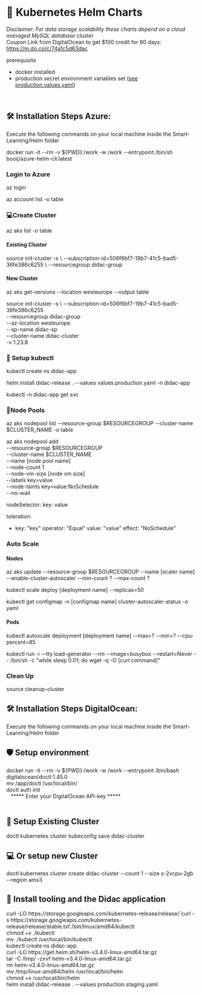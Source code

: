 # 🚀 Kubernetes Helm Charts

Disclaimer: <i>For data storage scalability these charts depend on a cloud managed MySQL database cluster</i> <br>
Coupon Link from DigitalOcean to get $100 credit for 60 days: <br/>
https://m.do.co/c/74a1c5d63dac

prerequisite 
<ul>
  <li> docker installed </li> 
  <li> production secret environment variables set (<a href="https://github.com/JeroenMBooij/Smart-Learning/blob/main/Helm/values.production.yaml">see   production.values.yaml</a>) </li> 
</ul>

<br>

<h2>🛠️ Installation Steps Azure:</h2>

<p> Execute the following commands on your local machine inside the Smart-Learning/Helm folder</p>
docker run -it --rm -v ${PWD}:/work -w /work --entrypoint /bin/sh booij/azure-helm-cli:latest

<h3>Login to Azure</h3>
az login

az account list -o table

<h3>💻Create Cluster</h3>

az aks list -o table

<h4>Existing Cluster</h4>
source init-cluster -s \ --subscription-id=506f6bf7-19b7-41c5-bad5-36fe386c6255 \
--resourcegroup didac-group

<h4>New Cluster</h4>

az aks get-versions --location westeurope --output table

source init-cluster -s \ --subscription-id=506f6bf7-19b7-41c5-bad5-36fe386c6255 \
--resourcegroup didac-group \
--az-location westeurope \
--sp-name didac-sp \
--cluster-name didac-cluster \
-v 1.23.8

<h3>🤖 Setup kubectl</h3>

kubectl create ns didac-app

helm install didac-release . --values values.production.yaml -n didac-app

kubectl -n didac-app get svc

<h3>🍰Node Pools</h3>
az aks nodepool list --resource-group $RESOURCEGROUP --cluster-name $CLUSTER_NAME -o table

az aks nodepool add \
--resource-group $RESOURCEGROUP \
--cluster-name $CLUSTER_NAME \
--name [node pool name] \
--node-count 1 \
--node-vm-size [node vm size] \
--labels key=value \
--node-taints key=value:NoSchedule \
--no-wait

nodeSelector:
  key: value

toleration:
  - key: "key"
    operator: "Equal"
    value: "value"
    effect: "NoSchedule"

<h3>Auto Scale</h3>
<h4>Nodes</h4>
az aks update --resource-group $RESOURCEGROUP --name [scaler name] --enable-cluster-autoscaler --min-count ? --max-count ?

kubectl scale deploy [deployment name] --replicas=50

kubectl get configmap -n [configmap name] cluster-autoscaler-status -o yaml


<h4>Pods</h4>
kubectl autoscale deployment [deployment name] --max=? --min=? --cpu-percent=85


kubectl run -i --tty load-generator --rm --image=busybox --restart=Never -- /bin/sh -c "while sleep 0.01; do wget -q -O [curl command]"


<h3>Clean Up</h3>
source cleanup-cluster


<h2>🛠️ Installation Steps DigitalOcean:</h2>


<p> Execute the following commands on your local machine inside the Smart-Learning/Helm folder</p>
<h2>🛡️ Setup environment </h2>
docker run -it --rm -v ${PWD}:/work -w /work --entrypoint /bin/bash digitalocean/doctl:1.45.0 <br>
mv /app/doctl /usr/local/bin/ <br>
doctl auth init <br>
&nbsp;&nbsp; ***** Enter your DigitalOcean API-key ***** <br><br>

<h2>🍰 Setup Existing Cluster</h2>
doctl kubernetes cluster kubeconfig save didac-cluster <br>

<h2>💻 Or setup new Cluster</h2>
doctl kubernetes cluster create didac-cluster --count 1 --size s-2vcpu-2gb --region ams3 <br>

<h2>🤖 Install tooling and the Didac application </h2>
curl -LO https://storage.googleapis.com/kubernetes-release/release/`curl -s https://storage.googleapis.com/kubernetes-release/release/stable.txt`/bin/linux/amd64/kubectl <br>
chmod +x ./kubectl <br>
mv ./kubectl /usr/local/bin/kubectl <br>
kubectl create ns didac-app <br>
curl -LO https://get.helm.sh/helm-v3.4.0-linux-amd64.tar.gz <br>
tar -C /tmp/ -zxvf helm-v3.4.0-linux-amd64.tar.gz <br>
rm helm-v3.4.0-linux-amd64.tar.gz <br>
mv /tmp/linux-amd64/helm /usr/local/bin/helm <br>
chmod +x /usr/local/bin/helm <br>
helm install didac-release . --values production.staging.yaml <br><br><br>
  

  
